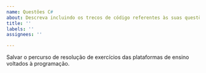 ```yaml
---
name: Questões C#
about: Descreva incluindo os trecos de código referentes às suas questões
title: ''
labels: ''
assignees: ''

---
```


Salvar o percurso de resolução de exercícios das plataformas de ensino voltados à programação.
